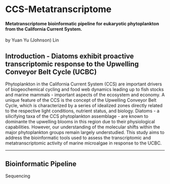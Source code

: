 # CCS-Metatranscriptome

#### Metatranscriptome bioinformatic pipeline for eukaryotic phytoplankton from the California Current System.

by Yuan Yu (Johnson) Lin

## Introduction - Diatoms exhibit proactive transcriptomic response to the Upwelling Conveyor Belt Cycle (UCBC)

Phytoplankton in the California Current System (CCS) are important drivers of biogeochemical cycling and food web dynamics leading up to fish stocks and marine mammals - important aspects of the ecosystem and economy. A unique feature of the CCS is the concept of the Upwelling Conveyor Belt Cycle, which is characterized by a series of idealized zones directly related to the respective light conditions, nutrient status, and biology. Diatoms - a silicifying taxa of the CCS phytoplankton assemblage - are known to dominante the upwelling blooms in this region due to their physiological capabilities. However, our understanding of the molecular shifts within the major phytoplankton groups remain largely understudied. This study aims to address the bioinformatic tools used to assess the transcriptomic and metatranscriptomic activity of marine microalgae in response to the UCBC.

--------------------------------------------------------------------------------------------------------------------------------------------------------------------------------

## Bioinformatic Pipeline

Sequencing 
